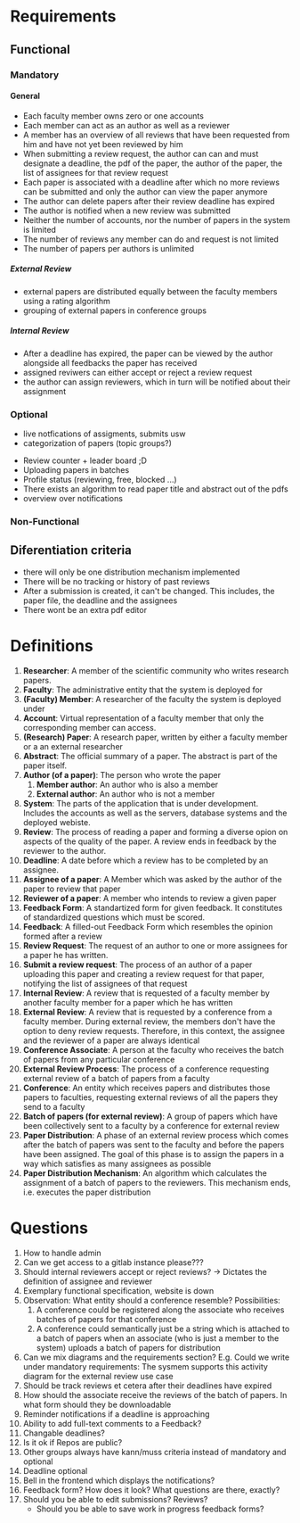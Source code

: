 # Requirements
## Functional
### Mandatory
#### General
- Each faculty member owns zero or one accounts
- Each member can act as an author as well as a reviewer
- A member has an overview of all reviews that have been requested from him and have not yet been reviewed by him
- When submitting a review request, the author can can and must designate a deadline, the pdf of the paper, the author of the paper, the list of assignees for that
review request
- Each paper is associated with a deadline after which no more reviews can be submitted and only the author can view the paper anymore
- The author can delete papers after their review deadline has expired
- The author is notified when a new review was submitted
- Neither the number of accounts, nor the number of papers in the system is limited
- The number of reviews any member can do and request is not limited
- The number of papers per authors is unlimited
    
##### External Review
- external papers are distributed equally between the faculty members using a rating algorithm 
- grouping of external papers in conference groups

##### Internal Review
- After a deadline has expired, the paper can be viewed by the author alongside all feedbacks the paper has received
- assigned reviwers can either accept or reject a review request
- the author can assign reviewers, which in turn will be notified about their assignment 

### Optional
- live notfications of assigments, submits usw
- categorization of papers (topic groups?)
<!-- boah weiss ich nicht leute... -->
- Review counter + leader board ;D
- Uploading papers in batches 
- Profile status (reviewing, free, blocked ...)
- There exists an algorithm to read paper title and abstract out of the pdfs
- overview over notifications

### Non-Functional

## Diferentiation criteria
- there will only be one distribution mechanism implemented
- There will be no tracking or history of past reviews
- After a submission is created, it can't be changed. This includes, the paper file, the deadline and the assignees
- There wont be an extra pdf editor


# Definitions
1. **Researcher**: A member of the scientific community who writes research papers.
1. **Faculty**: The administrative entity that the system is deployed for
1. **(Faculty) Member**: A researcher of the faculty the system is deployed under
1. **Account**: Virtual representation of a faculty member that only the corresponding member can access.
1. **(Research) Paper**: A research paper, written by either a faculty member or a an external researcher
1. **Abstract**: The official summary of a paper. The abstract is part of the paper itself.
1. **Author (of a paper)**: The person who wrote the paper
    1. **Member author**: An author who is also a member
    1. **External author**: An author who is not a member
1. **System**: The parts of the application that is under development. Includes the accounts as well as the servers, database systems and the deployed webiste.
1. **Review**: The process of reading a paper and forming a diverse opion on aspects of the quality of the paper. A review ends in feedback by the reviewer to the author.
1. **Deadline**: A date before which a review has to be completed by an assignee.
1. **Assignee of a paper**: A Member which was asked by the author of the paper to review that paper
1. **Reviewer of a paper**: A member who intends to review a given paper
1. **Feedback Form**: A standartized form for given feedback. It constitutes of standardized questions which must be scored.
1. **Feedback**: A filled-out Feedback Form which resembles the opinion formed after a review
1. **Review Request**: The request of an author to one or more assignees for a paper he has written.
1. **Submit a review request**: The process of an author of a paper uploading this paper and creating a review request for that paper, notifying the list of assignees of that request
1. **Internal Review**: A review that is requested of a faculty member by another faculty member for a paper which he has written
1. **External Review**: A review that is requested by a conference from a faculty member. During external review, the members don't have the option to deny review requests.
Therefore, in this context, the assignee and the reviewer of a paper are always identical
1. **Conference Associate**: A person at the faculty who receives the batch of papers from any particular conference
1. **External Review Process**: The process of a conference requesting external review of a batch of papers from a faculty
1. **Conference**: An entity which receives papers and distributes those papers to faculties, requesting external reviews of all the papers they send to a faculty
1. **Batch of papers (for external review)**: A group of papers which have been collectively sent to a faculty by a conference for external review
1. **Paper Distribution**: A phase of an external review process which comes after the batch of papers was sent to the faculty and before the papers have been assigned.
The goal of this phase is to assign the papers in a way which satisfies as many assignees as possible
1. **Paper Distribution Mechanism**: An algorithm which calculates the assignment of a batch of papers to the reviewers. This mechanism ends, i.e. executes the paper distribution

# Questions
1. How to handle admin
1. Can we get access to a gitlab instance please???
1. Should internal reviewers accept or reject reviews? -> Dictates the definition of assignee and reviewer
1. Exemplary functional specification, website is down
1. Observation: What entity should a conference resemble? Possibilities:
    1. A conference could be registered along the associate who receives batches of papers for that conference
    1. A conference could semantically just be a string which is attached to a batch of papers when an associate (who is just a member to the system) uploads a batch of papers for distribution
1. Can we mix diagrams and the requirements section? E.g. Could we write under mandatory requirements: The sysmem supports this activity diagram for the external review use case
1. Should be track reviews et cetera after their deadlines have expired
1. How should the associate receive the reviews of the batch of papers. In what form should they be downloadable
1. Reminder notifications if a deadline is approaching
1. Ability to add full-text comments to a Feedback?
1. Changable deadlines?
1. Is it ok if Repos are public?
1. Other groups always have kann/muss criteria instead of mandatory and optional
1. Deadline optional
1. Bell in the frontend which displays the notifications?
1. Feedback form? How does it look? What questions are there, exactly?
1. Should you be able to edit submissions? Reviews?
    - Should you be able to save work in progress feedback forms?
